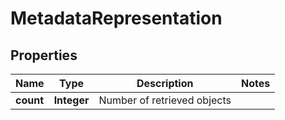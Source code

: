 
# MetadataRepresentation

## Properties
Name | Type | Description | Notes
------------ | ------------- | ------------- | -------------
**count** | **Integer** | Number of retrieved objects | 



